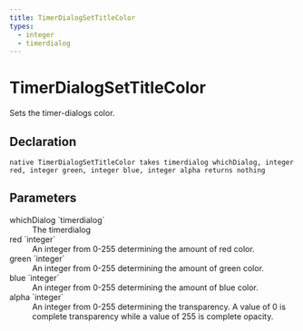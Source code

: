 ```yaml
---
title: TimerDialogSetTitleColor
types:
  - integer
  - timerdialog
---
```


# TimerDialogSetTitleColor
Sets the timer-dialogs color.

## Declaration

```
native TimerDialogSetTitleColor takes timerdialog whichDialog, integer red, integer green, integer blue, integer alpha returns nothing
```

## Parameters
<dl>
  <dt>whichDialog `timerdialog`</dt>
  <dd>The timerdialog</dd>

  <dt>red `integer`</dt>
  <dd>An integer from 0-255 determining the amount of red color.</dd>

  <dt>green `integer`</dt>
  <dd>An integer from 0-255 determining the amount of green color.</dd>

  <dt>blue `integer`</dt>
  <dd>An integer from 0-255 determining the amount of blue color.</dd>

  <dt>alpha `integer`</dt>
  <dd>An integer from 0-255 determining the transparency. A value of 0 is complete transparency while a value of 255 is complete opacity.</dd>
</dl>